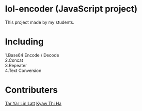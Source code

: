# lol-encoder (JavaScript project)
This project made by my students. 

# Including
1.Base64 Encode / Decode <br>
2.Concat<br>
3.Repeater<br>
4.Text Conversion<br>

# Contributers
<a href="https://www.facebook.com/maythazin.htun.50">Tar Yar Lin Latt</a>
<a href="https://www.facebook.com/yoonthu7070">Kyaw Thi Ha</a>
